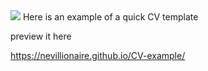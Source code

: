 <img src="https://badges.pufler.dev/visits/nevillionaire/CV-example?style=flat-square&color=red&logo=github&a=0">
Here is an example of a quick CV template

preview it here 

https://nevillionaire.github.io/CV-example/
